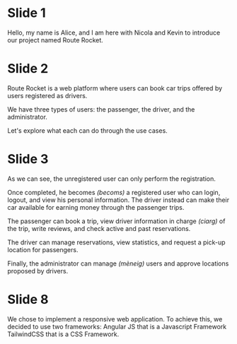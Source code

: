 # Slide 1

Hello, my name is Alice, and I am here with Nicola and Kevin to introduce our project named Route Rocket.

# Slide 2

Route Rocket is a web platform where users can book car trips offered by users registered as drivers.

We have three types of users: the passenger, the driver, and the administrator.

Let's explore what each can do through the use cases. 

# Slide 3

As we can see, the unregistered user can only perform the registration. 

Once completed, he becomes  *(becoms)* a registered user who can login, logout, and view his personal information. The driver instead can make their car available for earning money through the passenger trips.

The passenger can book a trip, view driver information in charge *(ciarg)* of the trip, write reviews, and check active and past reservations.

The driver can manage reservations, view statistics, and request a pick-up location for passengers.

Finally, the administrator can manage *(mèneig)* users and approve locations proposed by drivers.

# Slide 8

We chose to implement a responsive web application. To achieve this, we decided to use two frameworks: Angular JS that is a Javascript Framework TailwindCSS that is a CSS Framework. 

